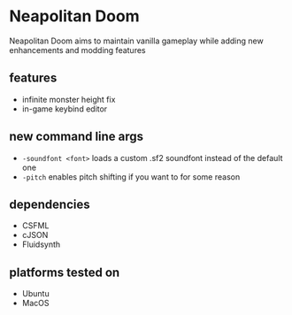 # Neapolitan Doom
Neapolitan Doom aims to maintain vanilla gameplay while adding new enhancements and modding features

## features
- infinite monster height fix
- in-game keybind editor

## new command line args
- `-soundfont <font>` loads a custom .sf2 soundfont instead of the default one
- `-pitch` enables pitch shifting if you want to for some reason

## dependencies
- CSFML
- cJSON
- Fluidsynth

## platforms tested on
- Ubuntu
- MacOS